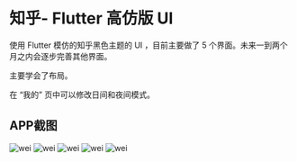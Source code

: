 # 知乎- Flutter 高仿版 UI

使用 Flutter 模仿的知乎黑色主题的 UI ，目前主要做了 5 个界面。未来一到两个月之内会逐步完善其他界面。

主要学会了布局。

在 “我的” 页中可以修改日间和夜间模式。

## APP截图

![wei](./image/1.png)
![wei](./image/2.png)
![wei](./image/3.png)
![wei](./image/4.png)
![wei](./image/5.png)
